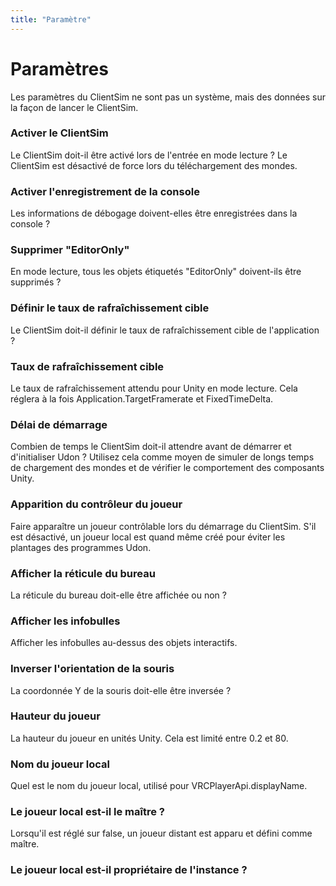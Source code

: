 ```yaml
---
title: "Paramètre"
---
```


# Paramètres

Les paramètres du ClientSim ne sont pas un système, mais des données sur la façon de lancer le ClientSim.
### Activer le ClientSim
Le ClientSim doit-il être activé lors de l'entrée en mode lecture ? Le ClientSim est désactivé de force lors du téléchargement des mondes.

### Activer l'enregistrement de la console
Les informations de débogage doivent-elles être enregistrées dans la console ?

### Supprimer "EditorOnly"
En mode lecture, tous les objets étiquetés "EditorOnly" doivent-ils être supprimés ?

### Définir le taux de rafraîchissement cible
Le ClientSim doit-il définir le taux de rafraîchissement cible de l'application ?

### Taux de rafraîchissement cible
Le taux de rafraîchissement attendu pour Unity en mode lecture. Cela réglera à la fois Application.TargetFramerate et FixedTimeDelta.

### Délai de démarrage
Combien de temps le ClientSim doit-il attendre avant de démarrer et d'initialiser Udon ? Utilisez cela comme moyen de simuler de longs temps de chargement des mondes et de vérifier le comportement des composants Unity.

### Apparition du contrôleur du joueur
Faire apparaître un joueur contrôlable lors du démarrage du ClientSim. S'il est désactivé, un joueur local est quand même créé pour éviter les plantages des programmes Udon.

### Afficher la réticule du bureau
La réticule du bureau doit-elle être affichée ou non ?

### Afficher les infobulles
Afficher les infobulles au-dessus des objets interactifs.

### Inverser l'orientation de la souris
La coordonnée Y de la souris doit-elle être inversée ?

### Hauteur du joueur
La hauteur du joueur en unités Unity. Cela est limité entre 0.2 et 80.

### Nom du joueur local
Quel est le nom du joueur local, utilisé pour VRCPlayerApi.displayName.

### Le joueur local est-il le maître ?
Lorsqu'il est réglé sur false, un joueur distant est apparu et défini comme maître.

### Le joueur local est-il propriétaire de l'instance ?